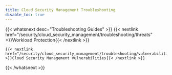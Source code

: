 ```yaml
---
title: Cloud Security Management Troubleshooting
disable_toc: true
---
```


{{< whatsnext desc="Troubleshooting Guides" >}}
    {{< nextlink href="/security/cloud_security_management/troubleshooting/threats" >}}Workload Protection{{< /nextlink >}}

    {{< nextlink href="/security/cloud_security_management/troubleshooting/vulnerabilities" >}}Cloud Security Management Vulnerabilities{{< /nextlink >}}

{{< /whatsnext >}}